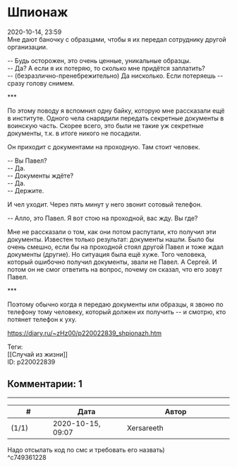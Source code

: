 Шпионаж
=======

  
2020-10-14, 23:59  
 Мне дают баночку с образцами, чтобы я их передал сотруднику другой организации.   
   
 -- Будь осторожен, это очень ценные, уникальные образцы.   
 -- Да? А если я их потеряю, то сколько мне придётся заплатить?   
 -- (безразлично-пренебрежительно) Да нисколько. Если потеряешь -- сразу голову снимем.   
   
 \*\*\*   
   
 По этому поводу я вспомнил одну байку, которую мне рассказали ещё в институте. Одного чела снарядили передать секретные документы в воинскую часть. Скорее всего, это были не такие уж секретные документы, т.к. в итоге никого не посадили.   
   
 Он приходит с документами на проходную. Там стоит человек.   
   
 -- Вы Павел?   
 -- Да.   
 -- Документы ждёте?   
 -- Да.   
 -- Держите.   
   
 И чел уходит. Через пять минут у него звонит сотовый телефон.   
   
 -- Алло, это Павел. Я вот стою на проходной, вас жду. Вы где?   
   
 Мне не рассказали о том, как они потом распутали, кто получил эти документы. Известен только результат: документы нашли. Было бы очень смешно, если бы на проходной стоял другой Павел и тоже ждал документы (другие). Но ситуация была ещё хуже. Того человека, который ошибочно получил документы, звали не Павел. А Сергей. И потом он не смог ответить на вопрос, почему он сказал, что его зовут Павел.   
   
 \*\*\*   
   
 Поэтому обычно когда я передаю документы или образцы, я звоню по телефону тому человеку, который должен их получить -- и смотрю, кто потянет телефон к уху.   
  
<https://diary.ru/~zHz00/p220022839_shpionazh.htm>  
  
Теги:  
[[Случай из жизни]]  
ID: p220022839  


Комментарии: 1
--------------

  


---



|         #         |              Дата              |                     Автор                     |           ID           |
| --- | --- | --- | --- |
| (1/1) | 2020-10-15, 09:07 | Xersareeth | c749361228 |

  
 Надо отсылать код по смс и требовать его назвать)   
 ^c749361228